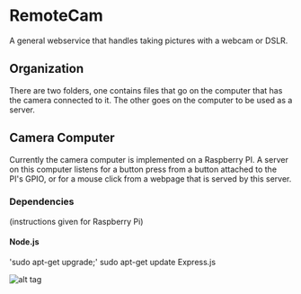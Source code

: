 RemoteCam
=====

A general webservice that handles taking pictures with a webcam or DSLR.

## Organization
There are two folders, one contains files that go on the computer that has the camera connected to it. The other goes on the computer to be used as a server.

## Camera Computer
Currently the camera computer is implemented on a Raspberry PI. A server on this computer listens for a button press from a button attached to the PI's GPIO, or for a mouse click from a webpage that is served by this server.

### Dependencies
(instructions given for Raspberry Pi)
#### Node.js
 'sudo apt-get upgrade;' 
sudo apt-get update
Express.js

![alt tag](http://ngng.gotovac.org/wp-content/uploads/2014/04/Raspberry-Pi-GPIO-Layout-Revision-2-e1347664831557.png)
